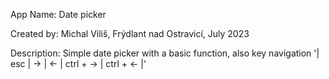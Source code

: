 App Name: Date picker

Created by: Michal Viliš, Frýdlant nad Ostravicí, July 2023

Description: Simple date picker with a basic function, also key navigation '| esc | → | ← | ctrl + → | ctrl + ← |'

